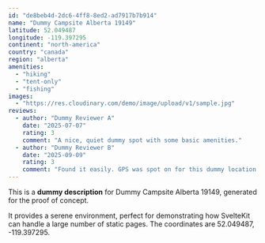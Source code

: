 ```yaml
---
id: "de8beb4d-2dc6-4ff8-8ed2-ad7917b7b914"
name: "Dummy Campsite Alberta 19149"
latitude: 52.049487
longitude: -119.397295
continent: "north-america"
country: "canada"
region: "alberta"
amenities:
  - "hiking"
  - "tent-only"
  - "fishing"
images:
  - "https://res.cloudinary.com/demo/image/upload/v1/sample.jpg"
reviews:
  - author: "Dummy Reviewer A"
    date: "2025-07-07"
    rating: 3
    comment: "A nice, quiet dummy spot with some basic amenities."
  - author: "Dummy Reviewer B"
    date: "2025-09-09"
    rating: 3
    comment: "Found it easily. GPS was spot on for this dummy location."
---
```


This is a **dummy description** for Dummy Campsite Alberta 19149, generated for the proof of concept.

It provides a serene environment, perfect for demonstrating how SvelteKit can handle a large number of static pages. The coordinates are 52.049487, -119.397295.
